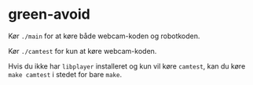 # green-avoid

Kør `./main` for at køre både webcam-koden og robotkoden.

Kør `./camtest` for kun at køre webcam-koden.

Hvis du ikke har `libplayer` installeret og kun vil køre `camtest`, kan
du køre `make camtest` i stedet for bare `make`.
